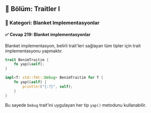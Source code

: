 ## 📘 Bölüm: Traitler I  
### 🔹 Kategori: Blanket Implementasyonlar  
#### ✅ Cevap 219: Blanket implementasyonlar

Blanket implementasyon, belirli trait'leri sağlayan tüm tipler için trait implementasyonu yapmaktır.

```rust
trait BenimTraitim {
    fn yap(&self);
}

impl<T: std::fmt::Debug> BenimTraitim for T {
    fn yap(&self) {
        println!("{:?}", self);
    }
}
```

Bu sayede `Debug` trait'ini uygulayan her tip `yap()` metodunu kullanabilir.
